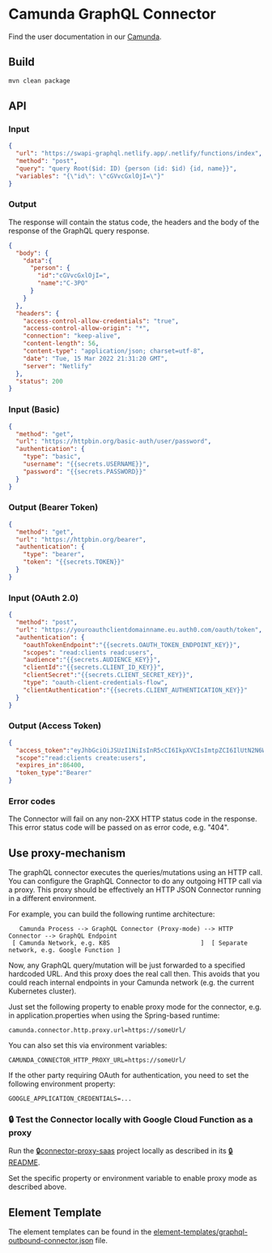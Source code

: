 # Camunda GraphQL Connector

Find the user documentation in our [Camunda](https://docs.camunda.io/docs/components/integration-framework/connectors/out-of-the-box-connectors/graphql/).

## Build

```bash
mvn clean package
```

## API

### Input

```json
{
  "url": "https://swapi-graphql.netlify.app/.netlify/functions/index",
  "method": "post",
  "query": "query Root($id: ID) {person (id: $id) {id, name}}",
  "variables": "{\"id\": \"cGVvcGxlOjI=\"}"
}
```

### Output

The response will contain the status code, the headers and the body of the response of the GraphQL query response.

```json
{
  "body": {
    "data":{
      "person": {
        "id":"cGVvcGxlOjI=",
        "name":"C-3PO"
      }
    }
  },
  "headers": {
    "access-control-allow-credentials": "true",
    "access-control-allow-origin": "*",
    "connection": "keep-alive",
    "content-length": 56,
    "content-type": "application/json; charset=utf-8",
    "date": "Tue, 15 Mar 2022 21:31:20 GMT",
    "server": "Netlify"
  },
  "status": 200
}
```

### Input (Basic)

```json
{
  "method": "get",
  "url": "https://httpbin.org/basic-auth/user/password",
  "authentication": {
    "type": "basic",
    "username": "{{secrets.USERNAME}}",
    "password": "{{secrets.PASSWORD}}"
  }
}
```

### Output (Bearer Token)

```json
{
  "method": "get",
  "url": "https://httpbin.org/bearer",
  "authentication": {
    "type": "bearer",
    "token": "{{secrets.TOKEN}}"
  }
}
```

### Input (OAuth 2.0)

```json
{
  "method": "post",
  "url": "https://youroauthclientdomainname.eu.auth0.com/oauth/token",
  "authentication": {
    "oauthTokenEndpoint":"{{secrets.OAUTH_TOKEN_ENDPOINT_KEY}}",
    "scopes": "read:clients read:users",
    "audience":"{{secrets.AUDIENCE_KEY}}",
    "clientId":"{{secrets.CLIENT_ID_KEY}}",
    "clientSecret":"{{secrets.CLIENT_SECRET_KEY}}",
    "type": "oauth-client-credentials-flow",
    "clientAuthentication":"{{secrets.CLIENT_AUTHENTICATION_KEY}}"
  }
}
```

### Output (Access Token)

```json
{
  "access_token":"eyJhbGciOiJSUzI1NiIsInR5cCI6IkpXVCIsImtpZCI6IlUtN2N6WG1sMzljUFNfUnlQQkNMWCJ9.kjhwfjkhfejkrhfbwjkfbhetcetc",
  "scope":"read:clients create:users",
  "expires_in":86400,
  "token_type":"Bearer"
}
```
### Error codes

The Connector will fail on any non-2XX HTTP status code in the response. This error status code will be passed on as error code, e.g. "404".

## Use proxy-mechanism

The graphQL connector executes the queries/mutations using an HTTP call. You can configure the GraphQL Connector to do any outgoing HTTP call via a proxy. This proxy should be effectively an HTTP JSON Connector
running in a different environment.

For example, you can build the following runtime architecture:

```
   Camunda Process --> GraphQL Connector (Proxy-mode) --> HTTP Connector --> GraphQL Endpoint
 [ Camunda Network, e.g. K8S                         ]  [ Separate network, e.g. Google Function ]
```

Now, any GraphQL query/mutation will be just forwarded to a specified hardcoded URL. And this proxy does the real call then.
This avoids that you could reach internal endpoints in your Camunda network (e.g. the current Kubernetes cluster).

Just set the following property to enable proxy mode for the connector, e.g. in application.properties when using the Spring-based runtime:

```properties
camunda.connector.http.proxy.url=https://someUrl/
```

You can also set this via environment variables:

```
CAMUNDA_CONNECTOR_HTTP_PROXY_URL=https://someUrl/
```

If the other party requiring OAuth for authentication, you need to set the following environment property:

```shell
GOOGLE_APPLICATION_CREDENTIALS=...
```

### :lock: Test the Connector locally with Google Cloud Function as a proxy

Run the [:lock:connector-proxy-saas](https://github.com/camunda/connector-proxy-saas) project locally as described in its [:lock:README](https://github.com/camunda/connector-proxy-saas#usage).

Set the specific property or environment variable to enable proxy mode as described above.

## Element Template

The element templates can be found in
the [element-templates/graphql-outbound-connector.json](element-templates/graphql-outbound-connector.json) file.
